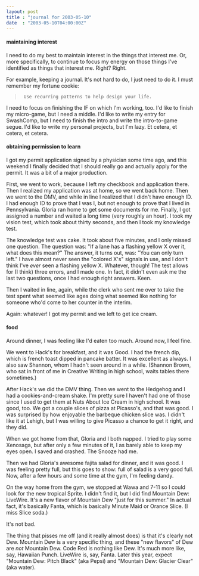 ```yaml
---
layout: post
title : "journal for 2003-05-10"
date  : "2003-05-10T04:00:00Z"
---
```

<h4>maintaining interest</h4>I need to do my best to maintain interest in the things that interest me.  Or, more specifically, to continue to focus my energy on those things I've identified as things that interest me.  Right?  Right.

For example, keeping a journal.  It's not hard to do, I just need to do it.  I must remember my fortune cookie:

<blockquote>
<pre><code>	Use recurring patterns to help design your life.
</code></pre>

</blockquote>

I need to focus on finishing the IF on which I'm working, too.  I'd like to finish my micro-game, but I need a middle.  I'd like to write my entry for SwashComp, but I need to finish the intro and write the intro-to-game segue. I'd like to write my personal projects, but I'm lazy.  Et cetera, et cetera, et cetera.<h4>obtaining permission to learn</h4>I got my permit application signed by a physician some time ago, and this weekend I finally decided that I should really go and actually apply for the permit.  It was a bit of a major production.

First, we went to work, because I left my checkbook and application there. Then I realized my application was at home, so we went back home.  Then we went to the DMV, and while in line I realized that I didn't have enough ID.  I had enough ID to prove that I was I, but not enough to prove that I lived in Pennsylvania.  Gloria ran home to get some documents for me.  Finally, I got assigned a number and waited a long time (very roughly an hour).  I took my vision test, which took about thirty seconds, and then I took my knowledge test.

The knowledge test was cake.  It took about five minutes, and I only missed one question.  The question was: "If a lane has a flashing yellow X over it, what does this mean?"  The answer, it turns out, was: "You can only turn left."  I have almost never seen the "colored X's" signals in use, and I don't think I've <em>ever</em> seen a flashing yellow X.  Whatever, though!  The test allows for (I think) three errors, and I made one.  In fact, it didn't even ask me the last two questions, once I had enough right answers.  Keen.

Then I waited in line, again, while the clerk who sent me over to take the test spent what seemed like ages doing what seemed like nothing for someone who'd come to her counter in the interim.

Again: whatever!  I got my permit and we left to get ice cream.<h4>food</h4>Around dinner, I was feeling like I'd eaten too much.  Around now, I feel fine.

We went to Hack's for breakfast, and it was Good.  I had the french dip, which is french toast dipped in pancake batter.  It was excellent as always.  I also saw Shannon, whom I hadn't seen around in a while.  (Shannon Brown, who sat in front of me in Creative Writing in high school, waits tables there sometimes.)

After Hack's we did the DMV thing.  Then we went to the Hedgehog and I had a cookies-and-cream shake.  I'm pretty sure I haven't had one of those since I used to get them at Nuts About Ice Cream in high school.  It was good, too.  We got a couple slices of pizza at Picasso's, and that was good.  I was surprised by how enjoyable the barbeque chicken slice was.  I didn't like it at Lehigh, but I was willing to give Picasso a chance to get it right, and they did.

When we got home from that, Gloria and I both napped.  I tried to play some Xenosaga, but after only a few minutes of it, I as barely able to keep my eyes open.  I saved and crashed.  The Snooze had me.

Then we had Gloria's awesome fajita salad for dinner, and it was good.  I was feeling pretty full, but this goes to show: full of salad is a very good full. Now, after a few hours and some time at the gym, I'm feeling dandy.

On the way home from the gym, we stopped at Wawa and 7-11 so I could look for the new tropical Sprite.  I didn't find it, but I did find Mountain Dew: LiveWire.  It's a new flavor of Mountain Dew "just for this summer."  In actual fact, it's basically Fanta, which is basically Minute Maid or Orance Slice. (I miss Slice soda.)

It's not bad.

The thing that pisses me off (and it really almost does) is that it's clearly not Dew.  Mountain Dew is a very specific thing, and these "new flavors" of Dew are <em>not</em> Mountain Dew.  Code Red is nothing like Dew.  It's much more like, say, Hawaiian Punch.  LiveWire is, say, Fanta.  Later this year, expect "Mountain Dew: Pitch Black" (aka Pepsi) and "Mountain Dew: Glacier Clear" (aka water).

